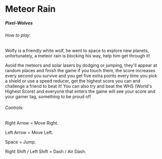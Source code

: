 # Meteor Rain

##### Pixel-Wolves

###### How to play:

Wolfy is a friendly white wolf, he went to space to explore new planets, unfortunately, a meteor rain is blocking his way, help him get through it!

Avoid the meteors and solar lasers by dodging or jumping, they'll appear at random places and finish the game if you touch them, the score increases every second you survive and you get five extra points every time you pick a shield or use a speed reducer, get the highest score you can and challenge a friend to beat it! You can also try and beat the WHS (World's Highest Score) and everyone that enters the game will see your score and your gamer tag, something to be proud of!

###### Controls:

Right Arrow = Move Right.

Left Arrow = Move Left.

Space = Jump.

Right Shift / Left Shift = Dash / Air Dash.